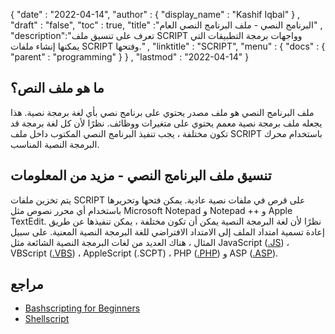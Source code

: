 {
  "date" : "2022-04-14",
  "author" : {
    "display_name" : "Kashif Iqbal"
} ,
  "draft" : "false",
  "toc" : true,
  "title" :"البرنامج النصي - ملف البرنامج النصي العام" ,
  "description":"تعرف على تنسيق ملف SCRIPT وواجهات برمجة التطبيقات التي يمكنها إنشاء ملفات SCRIPT وفتحها." ,
  "linktitle" : "SCRIPT",
  "menu" : {
    "docs" : {
      "parent" : "programming"
}
} ,
  "lastmod" : "2022-04-14"
}

## ما هو ملف النص؟

ملف البرنامج النصي هو ملف مصدر يحتوي على برنامج نصي بأي لغة برمجة نصية. هذا يجعله ملف برمجة نصية معمم يحتوي على متغيرات ووظائف. نظرًا لأن كل لغة برمجة قد تكون مختلفة ، يجب تنفيذ البرنامج النصي المكتوب داخل ملف SCRIPT باستخدام محرك البرمجة النصية المناسب.

## تنسيق ملف البرنامج النصي - مزيد من المعلومات

يتم تخزين ملفات SCRIPT على قرص في ملفات نصية عادية. يمكن فتحها وتحريرها باستخدام أي محرر نصوص مثل Microsoft Notepad و Notepad ++ و Apple TextEdit. نظرًا لأن لغة البرمجة النصية يمكن أن تكون مختلفة ، يمكن تنفيذها عن طريق إعادة تسمية امتداد الملف إلى الامتداد الافتراضي للغة البرمجة النصية المعنية. على سبيل المثال ، هناك العديد من لغات البرمجة النصية الشائعة مثل JavaScript ([.JS](/ar/web/js/)) ، VBScript ([.VBS](/ar/programming/vbs/)) ، AppleScript (.SCPT) ، PHP ([.PHP](/ar/programming/php/)) و ASP ([.ASP](/ar/web/asp/)).

## مراجع

* [Bashscripting for Beginners](https://help.ubuntu.com/community/Beginners/BashScripting)
* [Shellscript](https://www.shellscript.sh/)

